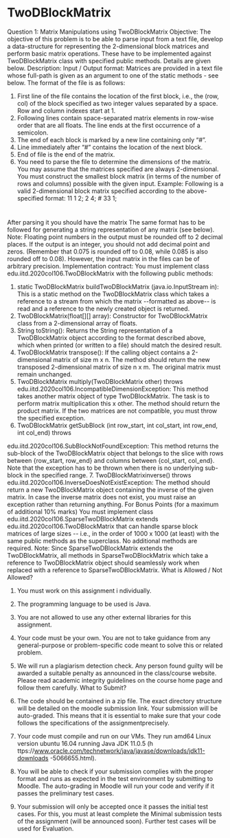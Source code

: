 # TwoDBlockMatrix
 Question 1: Matrix Manipulations using TwoDBlockMatrix
Objective:
The objective of this problem is to be able to parse input from a text file, develop a data-structure for representing the 2-dimensional block matrices and perform basic matrix operations. These have to be implemented against TwoDBlockMatrix class with specified public methods. Details are given below.
Description:
Input / Output format:
Matrices are provided in a text file whose full-path is given as an argument to one of the static methods - see below.
The format of the file is as follows:
1. First line of the file contains the location of the first block, i.e., the (row, col) of the block specified as two integer values separated by a space. Row and column indexes start at 1.
2. Following lines contain space-separated matrix elements in row-wise order that are all floats. The line ends at the first occurrence of a semicolon.
3. The end of each block is marked by a new line containing only “#”.
4. Line immediately after “#” contains the location of the next block.
5. End of file is the end of the matrix.
6. You need to parse the file to determine the dimensions of the matrix.
You may assume that the matrices specified are always 2-dimensional. You must construct the smallest block matrix (in terms of the number of rows and columns) possible with the given input.
Example:
Following is a valid 2-dimensional block matrix specified according to the above-specified format:
11
1 2;
2 4; # 33 1;
#

  After parsing it you should have the matrix
The same format has to be followed for generating a string representation of any matrix (see below).
Note​: Floating point numbers in the ​output​ must be rounded off to 2 decimal places. If the output is an integer, you ​should not​ add decimal point and zeros. (Remember that 0.075 is rounded off to 0.08, while 0.085 is also rounded off to 0.08). However, the input matrix in the files​ ​can be of arbitrary precision.
Implementation contract:
You must implement class​ ​edu.iitd.2020col106.TwoDBlockMatrix​ with the following public methods:
1. static TwoDBlockMatrix​ buildTwoDBlockMatrix (​java.io.InputStream in​):​ This is a static method on the TwoDBlockMatrix​ class which takes a reference to a stream from which the matrix --formatted as above-- is read and a reference to the newly created object is returned.
2. TwoDBlockMatrix​(​float[][]​ ​array​): ​Constructor for ​TwoDBlockMatrix class from a 2-dimensional array of floats.
3. String ​toString​(): ​Returns the String representation of a TwoDBlockMatrix​ object according to the format described above, which when printed (or written to a file) should match the desired result.
4. TwoDBlockMatrix​ ​transpose​(): ​If the calling object contains a 2-dimensional matrix of size ​m x n​. The method should return the ​new transposed 2-dimensional matrix of size ​n x m​. The original matrix must remain unchanged.
5. TwoDBlockMatrix​ ​multiply​(​TwoDBlockMatrix​ other) ​throws edu.iitd.2020col106.IncompatibleDimensionException:​ ​This method takes another matrix object of type ​TwoDBlockMatrix​. The task is to perform matrix multiplication ​this​ x other​. The method should return the product matrix. If the two matrices are not compatible, you must throw the specified exception.
6. TwoDBlockMatrix​ ​getSubBlock​ (​int​ row_start, ​int​ col_start, ​int row_end, ​int​ col_end) ​throws

 edu.iitd.2020col106.SubBlockNotFoundException​: This method returns the sub-block of the ​TwoDBlockMatrix​ object that belongs to the slice with rows between {row_start, row_end} and columns between {col_start, col_end}. Note that the exception has to be thrown when there is no underlying sub-block in the specified range.
7. TwoDBlockMatrix​ ​inverse​() ​throws edu.iitd.2020col106.InverseDoesNotExistException​:​ The method should return a new TwoDBlockMatrix object containing the inverse of the given matrix. In case the inverse matrix does not exist, you must raise an exception rather than returning anything.
For Bonus Points (for a maximum of additional 10% marks)
You must implement class​ ​edu.iitd.2020col106.SparseTwoDBlockMatrix extends edu.iitd.2020col106.TwoDBlockMatrix​ ​that can handle ​sparse block matrices​ of large sizes -- i.e., in the order of ​1000 x 1000​ (at least) with the same public methods as the superclass. No additional methods are required.
Note: ​Since SparseTwoDBlockMatrix extends the TwoDBlockMatrix, all methods in SparseTwoDBlockMatrix which take a reference to TwoDBlockMatrix object should seamlessly work when replaced with a reference to SparseTwoDBlockMatrix.
What is Allowed / Not Allowed?
1. You must work on this assignment i​ ndividually​.
2. The programming language to be used is Java.
3. You are not allowed to use any other external libraries for this assignment.
4. Your code must be your own. You are not to take guidance from any
general-purpose or problem-specific code meant to solve this or related problem.
5. We will run a plagiarism detection check. Any person found guilty will be awarded
a suitable penalty as announced in the class/course website. Please read academic integrity guidelines on the course home page and follow them carefully.
What to Submit?

 1. The code should be contained in a zip file. The exact directory structure will be detailed on the moodle submission link. Your submission will be auto-graded. This means that it is essential to make sure that your code follows the specifications of the assignment​ precisely.
2. Your code must compile and run on our VMs. They run amd64 Linux version ubuntu 16.04 running Java JDK 11.0.5 (h​ttps://www.oracle.com/technetwork/java/javase/downloads/jdk11-downloads -5066655.html​).
3. You will be able to check if your submission complies with the proper format and runs as expected in the test environment by submitting to Moodle. The auto-grading in Moodle will run your code and verify if it passes the preliminary test cases.
4. Your submission will only be accepted once it passes the initial test cases. For this, you must at least complete the Minimal submission tests of the assignment (will be announced soon). Further test cases will be used for Evaluation.​
  
